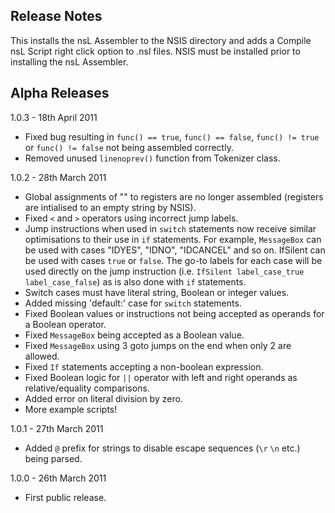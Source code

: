 Release Notes
------------------------------------------------------------------------

This installs the nsL Assembler to the NSIS directory and adds a Compile
nsL Script right click option to .nsl files. NSIS must be installed
prior to installing the nsL Assembler.

Alpha Releases
------------------------------------------------------------------------

1.0.3 - 18th April 2011
* Fixed bug resulting in `func() == true`, `func() == false`, `func() != true`
  or `func() != false` not being assembled correctly.
* Removed unused `linenoprev()` function from Tokenizer class.

1.0.2 - 28th March 2011
* Global assignments of "" to registers are no longer assembled
  (registers are intialised to an empty string by NSIS).
* Fixed `<` and `>` operators using incorrect jump labels.
* Jump instructions when used in `switch` statements now receive similar
  optimisations to their use in `if` statements. For example, `MessageBox`
  can be used with cases "IDYES", "IDNO", "IDCANCEL" and so on. IfSilent
  can be used with cases `true` or `false`. The go-to labels for each case
  will be used directly on the jump instruction (i.e. `IfSilent
  label_case_true label_case_false`) as is also done with `if` statements.
* Switch cases must have literal string, Boolean or integer values.
* Added missing 'default:' case for `switch` statements.
* Fixed Boolean values or instructions not being accepted as operands
  for a Boolean operator.
* Fixed `MessageBox` being accepted as a Boolean value.
* Fixed `MessageBox` using 3 goto jumps on the end when only 2 are
  allowed.
* Fixed `If` statements accepting a non-boolean expression.
* Fixed Boolean logic for `||` operator with left and right operands as
  relative/equality comparisons.
* Added error on literal division by zero.
* More example scripts!

1.0.1 - 27th March 2011
* Added `@` prefix for strings to disable escape sequences (`\r` `\n` etc.)
  being parsed.

1.0.0 - 26th March 2011
* First public release.

